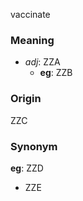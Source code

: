 vaccinate
### Meaning
+ _adj_: ZZA
    + __eg__: ZZB

### Origin

ZZC

### Synonym

__eg__: ZZD

+ ZZE


